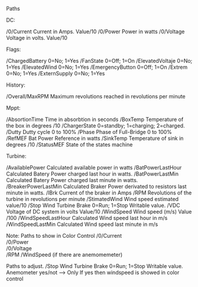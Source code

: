 Paths

DC:

/0/Current              Current in Amps. Value/10
/0/Power                Power in watts 
/0/Voltage              Voltage in volts. Value/10

Flags:

/ChargedBattery         0=No; 1=Yes
/FanState               0=Off; 1=On
/ElevatedVoltaje        0=No; 1=Yes
/ElevatedWind           0=No; 1=Yes
/EmergencyButton        0=Off; 1=On
/Extrem                 0=No; 1=Yes
/ExternSupply           0=No; 1=Yes

History:

/Overall/MaxRPM         Maximum revolutions reached in revolutions per minute

Mppt:

/AbsortionTime          Time in absorbtion in seconds
/BoxTemp                Temperature of the box in degrees /10
/ChargerState           0=standby; 1=charging; 2=charged.
/Dutty                  Dutty cycle 0 to 100%
/Phase                  Phase of Full-Bridge 0 to 100%
/RefMEF                 Bat Power Reference in watts
/SinkTemp               Temperature of sink in degrees /10
/StatusMEF              State of the states machine

Turbine:

/AvailablePower         Calculated available power in watts
/BatPowerLastHour       Calculated Batery Power charged last hour in watts.
/BatPowerLastMin        Calculated Batery Power charged last minute in watts.
/BreakerPowerLastMin    Calculated Braker Power derivated to resistors last minute in watts.
/IBrk                   Current of the braker in Amps
/RPM                    Revolutions of the turbine in revolutions per minute
/StimatedWind           Wind speed estimated value/10
/Stop                   Wind Turbine Brake 0=Run; 1=Stop Writable value. 
/VDC                    Voltage of DC system in volts Value/10
/WindSpeed              Wind speed (m/s) Value /100 
/WindSpeedLastHour      Calculated Wind speed last hour in m/s
/WindSpeedLastMin       Calculated Wind speed last minute in m/s

Note: 
Paths to show in Color Control
/0/Current              
/0/Power                
/0/Voltage             
/RPM 
/WindSpeed   (if there are anemomemeter)

Paths to adjust.
/Stop                     Wind Turbine Brake 0=Run; 1=Stop Writable value. 
Anemometer                yes/not --> Only If yes then windspeed is showed in color control

